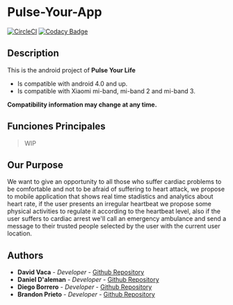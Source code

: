 # Pulse-Your-App
[![CircleCI](https://circleci.com/gh/PulseYourLife/Pulse-Your-App.svg?style=svg)](https://circleci.com/gh/PulseYourLife/Pulse-Your-App)
[![Codacy Badge](https://api.codacy.com/project/badge/Grade/3aebecbab9bd47a7b8604b7540c49977)](https://www.codacy.com/app/Pulse-Your-Life/Pulse-Your-App?utm_source=github.com&amp;utm_medium=referral&amp;utm_content=PulseYourLife/Pulse-Your-App&amp;utm_campaign=Badge_Grade)

## Description
This is the android project of **Pulse Your Life**

* Is compatible with android 4.0 and up.
* Is compatible with Xiaomi mi-band, mi-band 2 and mi-band 3.

**Compatibility information may change at any time.**

## Funciones Principales

> WIP 

## Our Purpose
We want to give an opportunity to all those who suffer cardiac problems to be comfortable and not to be afraid of 
suffering to heart attack, we propose to mobile application that shows real time stadistics and analytics about heart 
rate, if the user presents an irregular heartbeat we propose some physical activities to regulate it according to the 
heartbeat level, also if the user suffers to cardiac arrest we'll call an emergency ambulance and send a message to 
their trusted people selected by the user with the current user location.

## Authors

* **David Vaca** - *Developer* - [Github Repository](https://github.com/vdavid30)
* **Daniel D'aleman** - *Developer* - [Github Repository](https://github.com/danielDaleman)
* **Diego Borrero** - *Developer* - [Github Repository](https://github.com/DxMortem)
* **Brandon Prieto** - *Developer* - [Github Repository](https://github.com/brandonp93)
